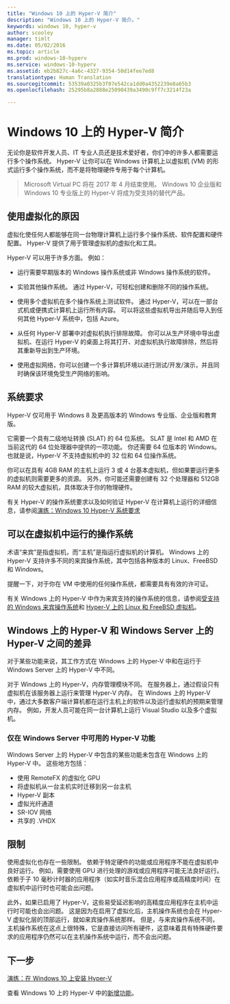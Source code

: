 ```yaml
---
title: "Windows 10 上的 Hyper-V 简介"
description: "Windows 10 上的 Hyper-V 简介。"
keywords: windows 10, hyper-v
author: scooley
manager: timlt
ms.date: 05/02/2016
ms.topic: article
ms.prod: windows-10-hyperv
ms.service: windows-10-hyperv
ms.assetid: eb2b827c-4a6c-4327-9354-50d14fee7ed8
translationtype: Human Translation
ms.sourcegitcommit: 53539a0325b3f07e542ca1dd0a4352239e8a65b3
ms.openlocfilehash: 25295b8a2888e25090439a3490c9ff7c3214f23a

---
```


# Windows 10 上的 Hyper-V 简介

无论你是软件开发人员、IT 专业人员还是技术爱好者，你们中的许多人都需要运行多个操作系统。  Hyper-V 让你可以在 Windows 计算机上以虚拟机 (VM) 的形式运行多个操作系统，而不是将物理硬件专用于每个计算机。

> Microsoft Virtual PC 将在 2017 年 4 月结束使用。 Windows 10 企业版和 Windows 10 专业版上的 Hyper-V 将成为受支持的替代产品。  

## 使用虚拟化的原因
虚拟化使任何人都能够在同一台物理计算机上运行多个操作系统、软件配置和硬件配置。  Hyper-V 提供了用于管理虚拟机的虚拟化和工具。

Hyper-V 可以用于许多方面。 例如：

* 运行需要早期版本的 Windows 操作系统或非 Windows 操作系统的软件。 

* 实验其他操作系统。 通过 Hyper-V，可轻松创建和删除不同的操作系统。

* 使用多个虚拟机在多个操作系统上测试软件。 通过 Hyper-V，可以在一部台式机或便携式计算机上运行所有内容。 可以将这些虚拟机导出并随后导入到任何其他 Hyper-V 系统中，包括 Azure。

* 从任何 Hyper-V 部署中对虚拟机执行排除故障。 你可以从生产环境中导出虚拟机、在运行 Hyper-V 的桌面上将其打开、对虚拟机执行故障排除，然后将其重新导出到生产环境。 

* 使用虚拟网络，你可以创建一个多计算机环境以进行测试/开发/演示，并且同时确保该环境免受生产网络的影响。

## 系统要求
Hyper-V 仅可用于 Windows 8 及更高版本的 Windows 专业版、企业版和教育版。

它需要一个具有二级地址转换 (SLAT) 的 64 位系统。 SLAT 是 Intel 和 AMD 在当前这代的 64 位处理器中提供的一项功能。  你还需要 64 位版本的 Windows。  
也就是说，Hyper-V 不支持虚拟机中的 32 位和 64 位操作系统。

你可以在具有 4GB RAM 的主机上运行 3 或 4 台基本虚拟机，但如果要运行更多的虚拟机则需要更多的资源。 另外，你可能还需要创建有 32 个处理器和 512GB RAM 的较大虚拟机，具体取决于你的物理硬件。

有关 Hyper-V 的操作系统要求以及如何验证 Hyper-V 在计算机上运行的详细信息，请参阅[演练：Windows 10 Hyper-V 系统要求](..\quick_start\walkthrough_install.md)


## 可以在虚拟机中运行的操作系统
术语“来宾”是指虚拟机，而“主机”是指运行虚拟机的计算机。 Windows 上的 Hyper-V 支持许多不同的来宾操作系统，其中包括各种版本的 Linux、FreeBSD 和 Windows。 

提醒一下，对于你在 VM 中使用的任何操作系统，都需要具有有效的许可证。 

有关 Windows 上的 Hyper-V 中作为来宾支持的操作系统的信息，请参阅[受支持的 Windows 来宾操作系统](supported_guest_os.md)和 [Hyper-V 上的 Linux 和 FreeBSD 虚拟机](https://technet.microsoft.com/library/dn531030.aspx)。 


## Windows 上的 Hyper-V 和 Windows Server 上的 Hyper-V 之间的差异
对于某些功能来说，其工作方式在 Windows 上的 Hyper-V 中和在运行于 Windows Server 上的 Hyper-V 中不同。 

对于 Windows 上的 Hyper-V，内存管理模块不同。 在服务器上，通过假设只有虚拟机在该服务器上运行来管理 Hyper-V 内存。 在 Windows 上的 Hyper-V 中，通过大多数客户端计算机都在运行主机上的软件以及运行虚拟机的预期来管理内存。 例如，开发人员可能在同一台计算机上运行 Visual Studio 以及多个虚拟机。

### 仅在 Windows Server 中可用的 Hyper-V 功能
Windows Server 上的 Hyper-V 中包含的某些功能未包含在 Windows 上的 Hyper-V 中。 这些地方包括：

* 使用 RemoteFX 的虚拟化 GPU 
* 将虚拟机从一台主机实时迁移到另一台主机
* Hyper-V 副本
* 虚拟光纤通道
* SR-IOV 网络
* 共享的 .VHDX

## 限制
使用虚拟化也存在一些限制。 依赖于特定硬件的功能或应用程序不能在虚拟机中良好运行。 例如，需要使用 GPU 进行处理的游戏或应用程序可能无法良好运行。 依赖于子 10 毫秒计时器的应用程序（如实时音乐混合应用程序或高精度时间）在虚拟机中运行时也可能会出问题。

此外，如果已启用了 Hyper-V，这些易受延迟影响的高精度应用程序在主机中运行时可能也会出问题。  这是因为在启用了虚拟化后，主机操作系统也会在 Hyper-V 虚拟化层的顶部运行，就如来宾操作系统那样。 但是，与来宾操作系统不同，主机操作系统在这点上很特殊，它是直接访问所有硬件，这意味着具有特殊硬件要求的应用程序仍然可以在主机操作系统中运行，而不会出问题。

## 下一步
[演练：在 Windows 10 上安装 Hyper-V](..\quick_start\walkthrough_install.md) 

查看 Windows 10 上的 Hyper-V 中的[新增功能](whats_new.md)。




<!--HONumber=Jul16_HO2-->


